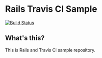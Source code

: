 # Rails Travis CI Sample

[![Build Status](https://travis-ci.org/wnoguchi/rails_ci_sample.png?branch=master)](https://travis-ci.org/wnoguchi/rails_ci_sample)

## What's this?

This is Rails and Travis CI sample repository.
